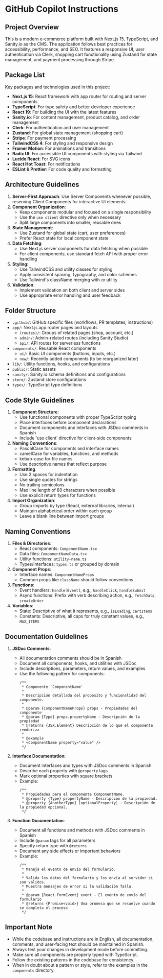 # GitHub Copilot Instructions

## Project Overview

This is a modern e-commerce platform built with Next.js 15, TypeScript, and Sanity.io as the CMS. The application follows best practices for accessibility, performance, and SEO. It features a responsive UI, user authentication via Clerk, shopping cart functionality using Zustand for state management, and payment processing through Stripe.

## Package List

Key packages and technologies used in this project:

- **Next.js 15**: React framework with app router for routing and server components
- **TypeScript**: For type safety and better developer experience
- **React 19**: For building the UI with the latest features
- **Sanity.io**: For content management, product catalog, and order management
- **Clerk**: For authentication and user management
- **Zustand**: For global state management (shopping cart)
- **Stripe**: For payment processing
- **TailwindCSS 4**: For styling and responsive design
- **Framer Motion**: For animations and transitions
- **Radix UI**: For accessible UI components with styling via Tailwind
- **Lucide React**: For SVG icons
- **React Hot Toast**: For notifications
- **ESLint & Prettier**: For code quality and formatting

## Architecture Guidelines

1. **Server-First Approach**: Use Server Components whenever possible, reserving Client Components for interactive UI elements.
2. **Component Organization**:
   - Keep components modular and focused on a single responsibility
   - Use the `use client` directive only when necessary
   - Split large components into smaller, reusable ones
3. **State Management**:
   - Use Zustand for global state (cart, user preferences)
   - Prefer React state for local component state
4. **Data Fetching**:
   - Use Next.js server components for data fetching when possible
   - For client components, use standard fetch API with proper error handling
5. **Styling**:
   - Use TailwindCSS and utility classes for styling
   - Apply consistent spacing, typography, and color schemes
   - Use Tailwind's className merging with `cn` utility
6. **Validation**:
   - Implement validation on both client and server sides
   - Use appropriate error handling and user feedback

## Folder Structure

- `.github/`: GitHub specific files (workflows, PR templates, instructions)
- `app/`: Next.js app router pages and layouts
  - `(routes)/`: Groups of related pages (shop, account, etc.)
  - `admin/`: Admin-related routes (including Sanity Studio)
  - `api/`: API routes for serverless functions
- `components/`: Reusable React components
  - `ui/`: Basic UI components (buttons, inputs, etc.)
  - `new/`: Recently added components (to be reorganized later)
- `lib/`: Utility functions, hooks, and configurations
- `public/`: Static assets
- `sanity/`: Sanity.io schema definitions and configurations
- `store/`: Zustand store configurations
- `types/`: TypeScript type definitions

## Code Style Guidelines

1. **Component Structure**:
   - Use functional components with proper TypeScript typing
   - Place interfaces before component declarations
   - Document components and interfaces with JSDoc comments in Spanish
   - Include 'use client' directive for client-side components
2. **Naming Conventions**:
   - PascalCase for components and interface names
   - camelCase for variables, functions, and methods
   - kebab-case for file names
   - Use descriptive names that reflect purpose
3. **Formatting**:
   - Use 2 spaces for indentation
   - Use single quotes for strings
   - No trailing semicolons
   - Max line length of 80 characters when possible
   - Use explicit return types for functions
4. **Import Organization**:
   - Group imports by type (React, external libraries, internal)
   - Maintain alphabetical order within each group
   - Leave a blank line between import groups

## Naming Conventions

1. **Files & Directories**:
   - React components: `ComponentName.tsx`
   - Data files: `ComponentNameData.tsx`
   - Utility functions: `utility-name.ts`
   - Types/interfaces: `types.ts` or grouped by domain
2. **Component Props**:
   - Interface names: `ComponentNameProps`
   - Common props like `className` should follow conventions
3. **Functions**:
   - Event handlers: `handle[Event]`, e.g., `handleClick`, `handleSubmit`
   - Async functions: Prefix with verb describing action, e.g., `fetchData`, `createOrder`
4. **Variables**:
   - State: Descriptive of what it represents, e.g., `isLoading`, `cartItems`
   - Constants: Descriptive, all caps for truly constant values, e.g., `MAX_ITEMS`

## Documentation Guidelines

1. **JSDoc Comments**:

   - All documentation comments should be in Spanish
   - Document all components, hooks, and utilities with JSDoc
   - Include descriptions, parameters, return values, and examples
   - Use the following pattern for components:
     ```tsx
     /**
      * Componente `ComponentName`
      *
      * Descripción detallada del propósito y funcionalidad del componente.
      *
      * @param {ComponentNameProps} props - Propiedades del componente
      * @param {Type} props.propertyName - Descripción de la propiedad
      * @returns {JSX.Element} Descripción de lo que el componente renderiza
      *
      * @example
      * <ComponentName property="value" />
      */
     ```

2. **Interface Documentation**:

   - Document interfaces and types with JSDoc comments in Spanish
   - Describe each property with `@property` tags
   - Mark optional properties with square brackets
   - Example:
     ```tsx
     /**
      * Propiedades para el componente ComponentName.
      * @property {Type} propertyName - Descripción de la propiedad.
      * @property {AnotherType} [optionalProperty] - Descripción de la propiedad opcional.
      */
     ```

3. **Function Documentation**:
   - Document all functions and methods with JSDoc comments in Spanish
   - Include `@param` tags for all parameters
   - Specify return type with `@returns`
   - Document any side effects or important behaviors
   - Example:
     ```tsx
     /**
      * Maneja el evento de envío del formulario.
      *
      * Valida los datos del formulario y los envía al servidor si son válidos.
      * Muestra mensajes de error si la validación falla.
      *
      * @param {React.FormEvent} event - El evento de envío del formulario
      * @returns {Promise<void>} Una promesa que se resuelve cuando se completa el proceso
      */
     ```

## Important Note

- While the codebase and instructions are in English, all documentation, comments, and user-facing text should be maintained in Spanish.
- Always test your changes in development mode before committing.
- Make sure all components are properly typed with TypeScript.
- Follow the existing patterns in the codebase for consistency.
- When in doubt about a pattern or style, refer to the examples in the `components` directory.
